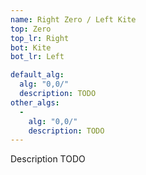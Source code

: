 ```yaml
---
name: Right Zero / Left Kite
top: Zero
top_lr: Right
bot: Kite
bot_lr: Left

default_alg:
  alg: "0,0/"
  description: TODO
other_algs:
  -
    alg: "0,0/"
    description: TODO
---
```


Description TODO

